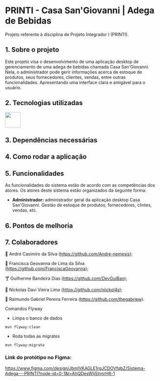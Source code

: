 # PRINTI - Casa San'Giovanni | Adega de Bebidas

Projeto referente à disciplina de Projeto Integrador I (PRINTI).

## 1. Sobre o projeto

Este projeto visa o desenvolvimento de uma aplicação desktop de gerenciamento de uma adega de bebidas chamada Casa San'Giovanni. Nela, o administrador pode gerir informações acerca de estoque de produtos, seus fornecedores, clientes, vendas, entre outras funcionalidades. Apresentando uma interface clara e amigável para o usuário.

## 2. Tecnologias utilizadas

<img src="https://cdn-icons-png.flaticon.com/128/5968/5968282.png" width="50" height="50">

## 3. Dependências necessárias

## 4. Como rodar a aplicação

## 5. Funcionalidades

As funcionalidades do sistema estão de acordo com as competências dos atores. Os atores deste sistema estão organizados da seguinte forma:    

* **Administrador:** administrador geral da aplicação desktop Casa San'Giovanni. Gestão de estoque de produtos, fornecedores, clintes, vendas, etc.

## 6. Pontos de melhoria

## 7. Colaboradores

🍺 André Casimiro da Silva  (https://github.com/Andre-nemesis);

🍹 Francisca Geovanna de Lima da Silva  (https://github.com/FranciscaGeovanna);

🍸 Guilherme Bandeira Dias  (https://github.com/DevGuiBan);

🍷 Nickolas Davi Vieira Lima  (https://github.com/niickol4s);

🍾 Raimundo Gabriel Pereira Ferreira  (https://github.com/thegabriew).

Comandos
Flyway

- Limpa o banco de dados
```
mvn flyway:clean
```
- Roda todas as migrates
```
mvn flyway:migrate
```
### Link do protótipo no Figma:
https://www.figma.com/design/JbmlVKAGLE1rgJCDOVfqbZ/Sistema-Adega---PRINTI?node-id=0-1&t=AhQDesWIjSlnnrH6-1
